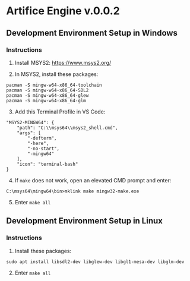 # Artifice Engine v.0.0.2

## Development Environment Setup in Windows

### Instructions

1. Install MSYS2: https://www.msys2.org/

2. In MSYS2, install these packages:
```
pacman -S mingw-w64-x86_64-toolchain
pacman -S mingw-w64-x86_64-SDL2
pacman -S mingw-w64-x86_64-glew
pacman -S mingw-w64-x86_64-glm
```

3. Add this Terminal Profile in VS Code:

```
"MSYS2-MINGW64": {
    "path": "C:\\msys64\\msys2_shell.cmd",
    "args": [
        "-defterm",
        "-here",
        "-no-start",
        "-mingw64"
    ],
    "icon": "terminal-bash"
}
```

4. If `make` does not work, open an elevated CMD prompt and enter:
```
C:\msys64\mingw64\bin>mklink make mingw32-make.exe
```

5. Enter `make all`

## Development Environment Setup in Linux

### Instructions

1. Install these packages:
```
sudo apt install libsdl2-dev libglew-dev libgl1-mesa-dev libglm-dev
```

2. Enter `make all`
